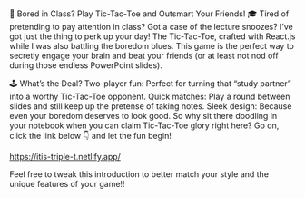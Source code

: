 🥳 Bored in Class? Play Tic-Tac-Toe and Outsmart Your Friends! 🎓
Tired of pretending to pay attention in class? Got a case of the lecture snoozes? I’ve got just the thing to perk up your day! The Tic-Tac-Toe, crafted with React.js while I was also battling the boredom blues. This game is the perfect way to secretly engage your brain and beat your friends (or at least not nod off during those endless PowerPoint slides).

🕹️ What’s the Deal?
Two-player fun: Perfect for turning that “study partner” into a worthy Tic-Tac-Toe opponent.
Quick matches: Play a round between slides and still keep up the pretense of taking notes.
Sleek design: Because even your boredom deserves to look good.
So why sit there doodling in your notebook when you can claim Tic-Tac-Toe glory right here? Go on, click the link below 👇 and let the fun begin!

https://itis-triple-t.netlify.app/

Feel free to tweak this introduction to better match your style and the unique features of your game!!
